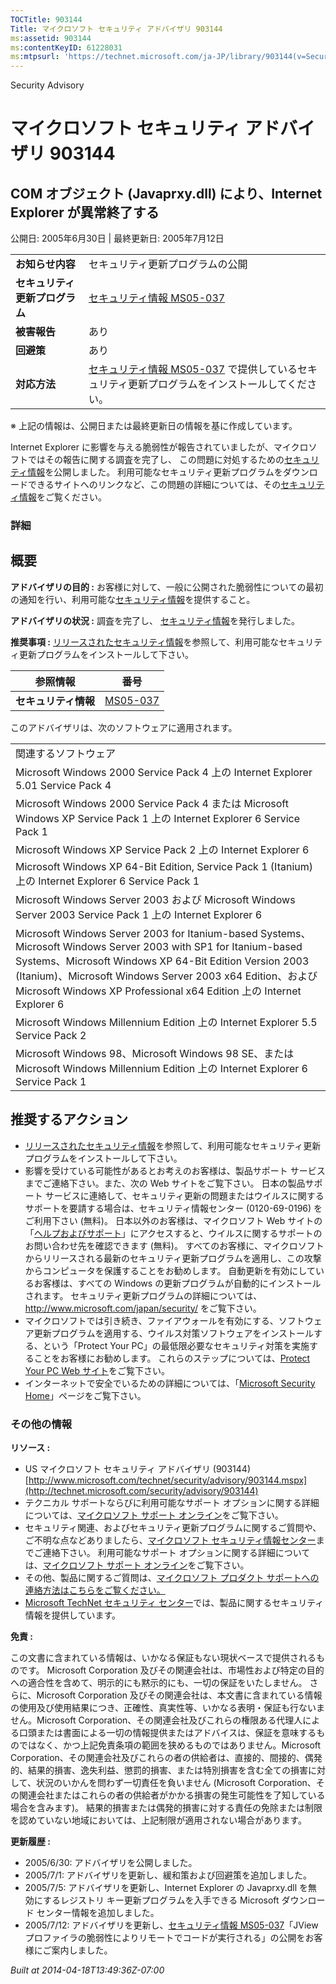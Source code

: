 ```yaml
---
TOCTitle: 903144
Title: マイクロソフト セキュリティ アドバイザリ 903144
ms:assetid: 903144
ms:contentKeyID: 61228031
ms:mtpsurl: 'https://technet.microsoft.com/ja-JP/library/903144(v=Security.10)'
---
```


Security Advisory

マイクロソフト セキュリティ アドバイザリ 903144
===============================================

COM オブジェクト (Javaprxy.dll) により、Internet Explorer が異常終了する
------------------------------------------------------------------------

公開日: 2005年6月30日 | 最終更新日: 2005年7月12日

|                                |                                                                                                                                                           |
|--------------------------------|-----------------------------------------------------------------------------------------------------------------------------------------------------------|
| **お知らせ内容**               | セキュリティ更新プログラムの公開                                                                                                                          |
| **セキュリティ更新プログラム** | [セキュリティ情報 MS05-037](http://technet.microsoft.com/security/bulletin/ms05-037)                                                                      |
| **被害報告**                   | あり                                                                                                                                                      |
| **回避策**                     | あり                                                                                                                                                      |
| **対応方法**                   | [セキュリティ情報 MS05-037](http://technet.microsoft.com/security/bulletin/ms05-037) で提供しているセキュリティ更新プログラムをインストールしてください。 |

※ 上記の情報は、公開日または最終更新日の情報を基に作成しています。

Internet Explorer に影響を与える脆弱性が報告されていましたが、マイクロソフトではその報告に関する調査を完了し、 この問題に対処するための[セキュリティ情報](http://technet.microsoft.com/security/bulletin/ms05-037)を公開しました。 利用可能なセキュリティ更新プログラムをダウンロードできるサイトへのリンクなど、この問題の詳細については、その[セキュリティ情報](http://technet.microsoft.com/security/bulletin/ms05-037)をご覧ください。

### 詳細

概要
----

<span></span>
**アドバイザリの目的 :** お客様に対して、一般に公開された脆弱性についての最初の通知を行い、利用可能な[セキュリティ情報](http://technet.microsoft.com/security/bulletin/ms05-037)を提供すること。

**アドバイザリの状況 :** 調査を完了し、 [セキュリティ情報](http://technet.microsoft.com/security/bulletin/ms05-037)を発行しました。

**推奨事項 :** [リリースされたセキュリティ情報](http://technet.microsoft.com/security/bulletin/ms05-037)を参照して、利用可能なセキュリティ更新プログラムをインストールして下さい。

| 参照情報             | 番号                                                                |
|----------------------|---------------------------------------------------------------------|
| **セキュリティ情報** | [MS05-037](http://technet.microsoft.com/security/bulletin/ms05-037) |

このアドバイザリは、次のソフトウェアに適用されます。

|                                                                                                                                                                                                                                                                                                                 |
|-----------------------------------------------------------------------------------------------------------------------------------------------------------------------------------------------------------------------------------------------------------------------------------------------------------------|
| 関連するソフトウェア                                                                                                                                                                                                                                                                                            |
| Microsoft Windows 2000 Service Pack 4 上の Internet Explorer 5.01 Service Pack 4                                                                                                                                                                                                                                |
| Microsoft Windows 2000 Service Pack 4 または Microsoft Windows XP Service Pack 1 上の Internet Explorer 6 Service Pack 1                                                                                                                                                                                        |
| Microsoft Windows XP Service Pack 2 上の Internet Explorer 6                                                                                                                                                                                                                                                    |
| Microsoft Windows XP 64-Bit Edition, Service Pack 1 (Itanium) 上の Internet Explorer 6 Service Pack 1                                                                                                                                                                                                           |
| Microsoft Windows Server 2003 および Microsoft Windows Server 2003 Service Pack 1 上の Internet Explorer 6                                                                                                                                                                                                      |
| Microsoft Windows Server 2003 for Itanium-based Systems、Microsoft Windows Server 2003 with SP1 for Itanium-based Systems、Microsoft Windows XP 64-Bit Edition Version 2003 (Itanium)、Microsoft Windows Server 2003 x64 Edition、および Microsoft Windows XP Professional x64 Edition 上の Internet Explorer 6 |
| Microsoft Windows Millennium Edition 上の Internet Explorer 5.5 Service Pack 2                                                                                                                                                                                                                                  |
| Microsoft Windows 98、Microsoft Windows 98 SE、または Microsoft Windows Millennium Edition 上の Internet Explorer 6 Service Pack 1                                                                                                                                                                              |

推奨するアクション
------------------

<span></span>
-   [リリースされたセキュリティ情報](http://technet.microsoft.com/security/bulletin/ms05-037)を参照して、利用可能なセキュリティ更新プログラムをインストールして下さい。
-   影響を受けている可能性があるとお考えのお客様は、製品サポート サービスまでご連絡下さい。また、次の Web サイトをご覧下さい。 日本の製品サポート サービスに連絡して、セキュリティ更新の問題またはウイルスに関するサポートを要請する場合は、セキュリティ情報センター (0120-69-0196) をご利用下さい (無料)。 日本以外のお客様は、マイクロソフト Web サイトの「[ヘルプおよびサポート](http://support.microsoft.com/security/)」にアクセスすると、ウイルスに関するサポートのお問い合わせ先を確認できます (無料)。
    すべてのお客様に、マイクロソフトからリリースされる最新のセキュリティ更新プログラムを適用し、この攻撃からコンピュータを保護することをお勧めします。 自動更新を有効にしているお客様は、すべての Windows の更新プログラムが自動的にインストールされます。 セキュリティ更新プログラムの詳細については、<http://www.microsoft.com/japan/security/> をご覧下さい。
-   マイクロソフトでは引き続き、ファイアウォールを有効にする、ソフトウェア更新プログラムを適用する、ウイルス対策ソフトウェアをインストールする、という「Protect Your PC」の最低限必要なセキュリティ対策を実施することをお客様にお勧めします。 これらのステップについては、[Protect Your PC Web サイト](http://www.microsoft.com/japan/athome/security/)をご覧下さい。
-   インターネットで安全でいるための詳細については、「[Microsoft Security Home](http://www.microsoft.com/japan/security)」ページをご覧下さい。

### その他の情報

**リソース :**

-   US マイクロソフト セキュリティ アドバイザリ (903144)
    [http://www.microsoft.com/technet/security/advisory/903144.mspx](http://technet.microsoft.com/security/advisory/903144)
-   テクニカル サポートならびに利用可能なサポート オプションに関する詳細については、[マイクロソフト サポート オンライン](http://support.microsoft.com/)をご覧下さい。
-   セキュリティ関連、およびセキュリティ更新プログラムに関するご質問や、ご不明な点などありましたら、[マイクロソフト セキュリティ情報センター](http://www.microsoft.com/japan/security/sicinfo.mspx)までご連絡下さい。 利用可能なサポート オプションに関する詳細については、[マイクロソフト サポート オンライン](http://support.microsoft.com/)をご覧下さい。
-   その他、製品に関するご質問は、[マイクロソフト プロダクト サポートへの連絡方法はこちらをご覧ください。](http://support.microsoft.com/select/?target=assistance)
-   [Microsoft TechNet セキュリティ センター](http://technet.microsoft.com/ja-jp/security/default.aspx)では、製品に関するセキュリティ情報を提供しています。

**免責 :**

この文書に含まれている情報は、いかなる保証もない現状ベースで提供されるものです。 Microsoft Corporation 及びその関連会社は、市場性および特定の目的への適合性を含めて、明示的にも黙示的にも、一切の保証をいたしません。 さらに、Microsoft Corporation 及びその関連会社は、本文書に含まれている情報の使用及び使用結果につき、正確性、真実性等、いかなる表明・保証も行ないません。Microsoft Corporation、その関連会社及びこれらの権限ある代理人による口頭または書面による一切の情報提供またはアドバイスは、保証を意味するものではなく、かつ上記免責条項の範囲を狭めるものではありません。Microsoft Corporation、その関連会社及びこれらの者の供給者は、直接的、間接的、偶発的、結果的損害、逸失利益、懲罰的損害、または特別損害を含む全ての損害に対して、状況のいかんを問わず一切責任を負いません (Microsoft Corporation、その関連会社またはこれらの者の供給者がかかる損害の発生可能性を了知している場合を含みます)。 結果的損害または偶発的損害に対する責任の免除または制限を認めていない地域においては、上記制限が適用されない場合があります。

**更新履歴 :**

-   2005/6/30: アドバイザリを公開しました。
-   2005/7/1: アドバイザリを更新し、緩和策および回避策を追加しました。
-   2005/7/5: アドバイザリを更新し、Internet Explorer の Javaprxy.dll を無効にするレジストリ キー更新プログラムを入手できる Microsoft ダウンロード センター情報を追加しました。
-   2005/7/12: アドバイザリを更新し、[セキュリティ情報 MS05-037](http://technet.microsoft.com/security/bulletin/ms05-037)「JView プロファイラの脆弱性によりリモートでコードが実行される」の公開をお客様にご案内しました。

*Built at 2014-04-18T13:49:36Z-07:00*

